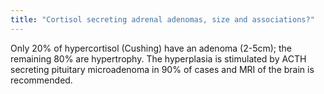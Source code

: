```yaml
---
title: "Cortisol secreting adrenal adenomas, size and associations?"
---
```

Only 20% of hypercortisol (Cushing) have an adenoma (2-5cm); the remaining 80% are hypertrophy. The hyperplasia is stimulated by ACTH secreting pituitary microadenoma in 90% of cases and MRI of the brain is recommended.

